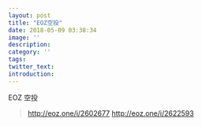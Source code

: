 ```yaml
---
layout: post
title: "EOZ空投"
date: 2018-05-09 03:38:34
image: ''
description:
category: ''
tags:
twitter_text:
introduction:
---
```

EOZ 空投
> http://eoz.one/i/2602677
http://eoz.one/i/2622593

